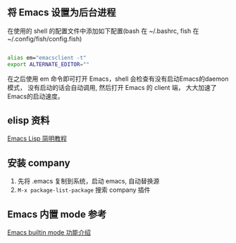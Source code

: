 ## 将 Emacs 设置为后台进程

在使用的 shell 的配置文件中添加如下配置(bash 在  ~/.bashrc, fish 在 ~/.config/fish/config.fish)

``` bash

alias em="emacsclient -t"
export ALTERNATE_EDITOR="" 

```

在之后使用 em 命令即可打开 Emacs，shell 会检查有没有启动Emacs的daemon模式，
没有启动的话会自动调用, 然后打开 Emacs 的 client 端， 大大加速了Emacs的启动速度。


## elisp 资料

[Emacs Lisp 简明教程](http://smacs.github.io/elisp/)


## 安装 company

1. 先将 .emacs 复制到系统，启动 emacs, 自动替换源
2. `M-x package-list-package` 搜索 company 插件



## Emacs 内置 mode 参考

[Emacs builtin mode 功能介绍](https://emacs-china.org/t/emacs-builtin-mode/11937/68)
